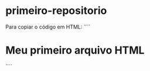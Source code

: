 # primeiro-repositorio

Para copiar o código em HTML:
´´´´
<html>
  <h1> Meu primeiro arquivo HTML </h1>
  </html>
  ´´´´
